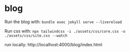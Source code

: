 # blog

Run the blog with: `bundle exec jekyll serve --livereload`

Run css with: `npx tailwindcss -i ./assets/css/core.css -o ./assets/css/site.css --watch`

run locally: http://localhost:4000/blog/index.html